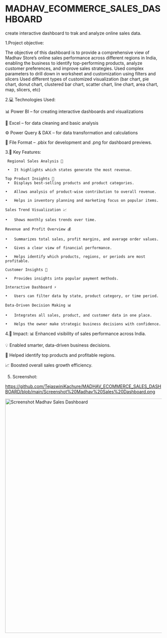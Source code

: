 # MADHAV_ECOMMERCE_SALES_DASHBOARD
create interactive dashboard to trak and analyze online sales data.

1.Project objective:

The objective of this dashboard is to provide a comprehensive view of Madhav Store’s online sales performance across different regions in India, enabling the business to identify top-performing products, analyze customer preferences, and improve sales strategies.
Used complex parameters to drill down in worksheet and customization using filters and slicers
Used different types of customized visualization (bar chart, pie chart, donut chart, clustered bar chart, scatter chart, line chart, area chart, map, slicers, etc)

2.💻 Technologies Used:

📊 Power BI – for creating interactive dashboards and visualizations

🧮 Excel – for data cleaning and basic analysis

⚙️ Power Query & DAX – for data transformation and calculations

📁 File Format – .pbix for development and .png for dashboard previews.

3.🌟 Key Features:

  	 Regional Sales Analysis 📍
     
     •	It highlights which states generate the most revenue.
     
  	Top Product Insights 🛒
     •	Displays best-selling products and product categories.
     
    •	Allows analysis of product-wise contribution to overall revenue.
    
    •	Helps in inventory planning and marketing focus on popular items.
    
  	Sales Trend Visualization 📈
    
    •	Shows monthly sales trends over time.
    
  	Revenue and Profit Overview 💰
    
    •	Summarizes total sales, profit margins, and average order values.
    
    •	Gives a clear view of financial performance.
    
    •	Helps identify which products, regions, or periods are most profitable.
    
  	Customer Insights 👥
    
    •	Provides insights into popular payment methods.
    
  	Interactive Dashboard ⚡
    
    •	Users can filter data by state, product category, or time period.
    
  	Data-Driven Decision Making 📊
    
    •	Integrates all sales, product, and customer data in one place.
    
    •	Helps the owner make strategic business decisions with confidence.

4.🚀 Impact:
📊 Enhanced visibility of sales performance across India.

💡 Enabled smarter, data-driven business decisions.

🛒 Helped identify top products and profitable regions.

📈 Boosted overall sales growth efficiency.

5. Screenshot: 
   
https://github.com/TejaswiniKachure/MADHAV_ECOMMERCE_SALES_DASHBOARD/blob/main/Screenshot%20Madhav%20Sales%20Dashboard.png


<img width="1342" height="751" alt="Screenshot Madhav Sales Dashboard" src="https://github.com/user-attachments/assets/1da1497c-b68e-4452-a92c-025651bacc0c" />


